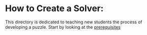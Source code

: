 # How to Create a Solver:
This directory is dedicated to teaching new students the process of developing a puzzle. Start by looking at the [prerequisites](Prerequisites.md) 
